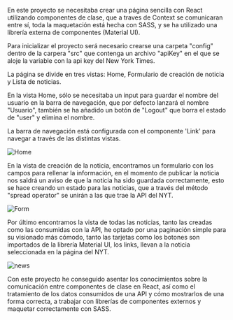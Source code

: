 En este proyecto se necesitaba crear una página sencilla con React utilizando componentes de clase, que a traves de Context se comunicaran entre sí, toda la maquetación
está hecha con SASS, y se ha utilizado una librería externa de componentes (Material UI).

Para inicializar el proyecto será necesario crearse una carpeta "config" dentro de la carpera "src" que contenga un archivo "apiKey" en el que se aloje la variable con
la api key del New York Times.

La página se divide en tres vistas: Home, Formulario de creación de noticia y Lista de noticias.

En la vista Home, sólo se necesitaba un input para guardar el nombre del usuario en la barra de navegación, que por defecto lanzará el nombre "Usuario", también
se ha añadido un botón de "Logout" que borra el estado de "user" y elimina el nombre.

La barra de navegación está configurada con el componente 'Link' para navegar a través de las distintas vistas.


![Home](https://user-images.githubusercontent.com/103537170/192386273-49ce1b61-1188-4191-bbdb-6ca463fc6caf.png)


En la vista de creación de la noticia, encontramos un formulario con los campos para rellenar la información, en el momento de publicar la noticia nos saldrá un
aviso de que la noticia ha sido guardada correctamente, esto se hace creando un estado para las noticias, que a través del método "spread operator" se unirán a las
que trae la API del NYT.


![Form](https://user-images.githubusercontent.com/103537170/192386885-3e1e5f35-6866-462c-bc2c-1a9f66a35146.png)


Por último encontramos la vista de todas las noticias, tanto las creadas como las consumidas con la API, he optado por una paginación simple para su visionado más
cómodo, tanto las tarjetas como los botones son importados de la librería Material UI, los links, llevan a la noticia seleccionada en la página del NYT.


![news](https://user-images.githubusercontent.com/103537170/192387207-9328a37f-f1fb-44ef-8088-4ecc72a2beb0.png)


Con este proyecto he conseguido asentar los conocimientos sobre la comunicación entre componentes de clase en React, así como el tratamiento de los datos consumidos de
una API y cómo mostrarlos de una forma correcta, a trabajar con librerías de componentes externos y maquetar correctamente con SASS.
